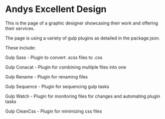# Andys Excellent Design

This is the page of a graphic designer showcasing their work and offering their services.


The page is using a variety of gulp plugins as detailed in the package.json.

These include:

Gulp Sass - Plugin to convert .scss files to .css

Gulp Conacat - Plugin for combining multiple files into one

Gulp Rename - Plugin for renaming files

Gulp Sequence - Plugin for sequencing gulp tasks

Gulp Watch - Plugin for monitoring files for changes and automating plugin tasks

Gulp CleanCss - Plugin for minimizing css files